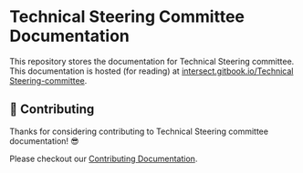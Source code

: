 # Technical Steering Committee Documentation

This repository stores the documentation for Technical Steering committee.
This documentation is hosted (for reading) at [intersect.gitbook.io/Technical Steering-committee](https://intersect.gitbook.io/Technical-Steering-committee).

## 🤝 Contributing

Thanks for considering contributing to Technical Steering committee documentation! 😎

Please checkout our [Contributing Documentation](./CONTRIBUTING.md).
